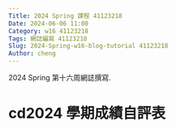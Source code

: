```yaml
---
Title: 2024 Spring 課程 41123218
Date: 2024-06-06 11:00
Category: w16 41123218
Tags: 網誌編寫 41123218
Slug: 2024-Spring-w16-blog-tutorial 41123218
Author: cheng
---
```


2024 Spring 第十六周網誌撰寫.

<!-- PELICAN_END_SUMMARY -->

# cd2024 學期成績自評表